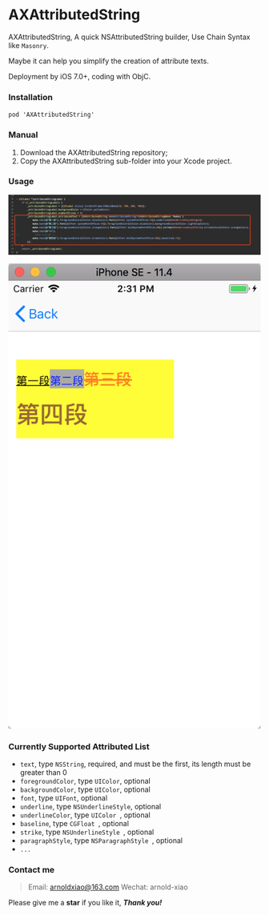 # AXAttributedString
AXAttributedString, A quick NSAttributedString builder, Use Chain Syntax like ```Masonry```.

Maybe it can help you simplify the creation of attribute texts.

Deployment by iOS 7.0+, coding with ObjC.

### Installation
```
pod 'AXAttributedString'
```

### Manual
1. Download the AXAttributedString repository;
2. Copy the AXAttributedString sub-folder into your Xcode project.

### Usage
![code](https://github.com/arnoldxiao/AXAttributedString/blob/master/code_usage.png?raw=true)

![ui](https://github.com/arnoldxiao/AXAttributedString/blob/master/code_ui.png?raw=true)

### Currently Supported Attributed List
* ```text```, type ```NSString```, required, and must be the first, its length must be greater than 0
* ```foregroundColor```, type ```UIColor```, optional
* ```backgroundColor```, type ```UIColor```, optional
* ```font```, type ```UIFont```, optional
* ```underline```, type ```NSUnderlineStyle```, optional
* ```underlineColor```, type ```UIColor ```, optional
* ```baseline```, type ```CGFloat ```, optional
* ```strike```, type ```NSUnderlineStyle ```, optional
* ```paragraphStyle```, type ```NSParagraphStyle ```, optional
* ```...```

### Contact me
> Email: <arnoldxiao@163.com>
> Wechat: arnold-xiao

Please give me a **star** if you like it, ***Thank you!***

